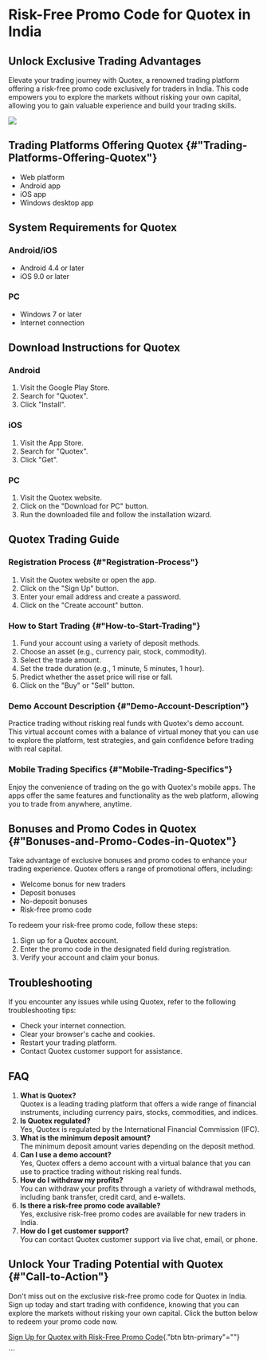 # Risk-Free Promo Code for Quotex in India

## Unlock Exclusive Trading Advantages

Elevate your trading journey with Quotex, a renowned trading platform
offering a risk-free promo code exclusively for traders in India. This
code empowers you to explore the markets without risking your own
capital, allowing you to gain valuable experience and build your trading
skills.

[![](https://static.quotex.io/files/4_en/300_250.jpg)](https://traff.sbs/brokerqxlid)

## Trading Platforms Offering Quotex {#"Trading-Platforms-Offering-Quotex"}

-   Web platform
-   Android app
-   iOS app
-   Windows desktop app

## System Requirements for Quotex

### Android/iOS

-   Android 4.4 or later
-   iOS 9.0 or later

### PC

-   Windows 7 or later
-   Internet connection

## Download Instructions for Quotex

### Android

1.  Visit the Google Play Store.
2.  Search for "Quotex".
3.  Click "Install".

### iOS

1.  Visit the App Store.
2.  Search for "Quotex".
3.  Click "Get".

### PC

1.  Visit the Quotex website.
2.  Click on the "Download for PC" button.
3.  Run the downloaded file and follow the installation wizard.

## Quotex Trading Guide

### Registration Process {#"Registration-Process"}

1.  Visit the Quotex website or open the app.
2.  Click on the "Sign Up" button.
3.  Enter your email address and create a password.
4.  Click on the "Create account" button.

### How to Start Trading {#"How-to-Start-Trading"}

1.  Fund your account using a variety of deposit methods.
2.  Choose an asset (e.g., currency pair, stock, commodity).
3.  Select the trade amount.
4.  Set the trade duration (e.g., 1 minute, 5 minutes, 1 hour).
5.  Predict whether the asset price will rise or fall.
6.  Click on the "Buy" or "Sell" button.

### Demo Account Description {#"Demo-Account-Description"}

Practice trading without risking real funds with Quotex\'s demo account.
This virtual account comes with a balance of virtual money that you can
use to explore the platform, test strategies, and gain confidence before
trading with real capital.

### Mobile Trading Specifics {#"Mobile-Trading-Specifics"}

Enjoy the convenience of trading on the go with Quotex\'s mobile apps.
The apps offer the same features and functionality as the web platform,
allowing you to trade from anywhere, anytime.

## Bonuses and Promo Codes in Quotex {#"Bonuses-and-Promo-Codes-in-Quotex"}

Take advantage of exclusive bonuses and promo codes to enhance your
trading experience. Quotex offers a range of promotional offers,
including:

-   Welcome bonus for new traders
-   Deposit bonuses
-   No-deposit bonuses
-   Risk-free promo code

To redeem your risk-free promo code, follow these steps:

1.  Sign up for a Quotex account.
2.  Enter the promo code in the designated field during registration.
3.  Verify your account and claim your bonus.

## Troubleshooting

If you encounter any issues while using Quotex, refer to the following
troubleshooting tips:

-   Check your internet connection.
-   Clear your browser\'s cache and cookies.
-   Restart your trading platform.
-   Contact Quotex customer support for assistance.

## FAQ

1.  **What is Quotex?**\
    Quotex is a leading trading platform that offers a wide range of
    financial instruments, including currency pairs, stocks,
    commodities, and indices.
2.  **Is Quotex regulated?**\
    Yes, Quotex is regulated by the International Financial Commission
    (IFC).
3.  **What is the minimum deposit amount?**\
    The minimum deposit amount varies depending on the deposit method.
4.  **Can I use a demo account?**\
    Yes, Quotex offers a demo account with a virtual balance that you
    can use to practice trading without risking real funds.
5.  **How do I withdraw my profits?**\
    You can withdraw your profits through a variety of withdrawal
    methods, including bank transfer, credit card, and e-wallets.
6.  **Is there a risk-free promo code available?**\
    Yes, exclusive risk-free promo codes are available for new traders
    in India.
7.  **How do I get customer support?**\
    You can contact Quotex customer support via live chat, email, or
    phone.

## Unlock Your Trading Potential with Quotex {#"Call-to-Action"}

Don\'t miss out on the exclusive risk-free promo code for Quotex in
India. Sign up today and start trading with confidence, knowing that you
can explore the markets without risking your own capital. Click the
button below to redeem your promo code now.

[Sign Up for Quotex with Risk-Free Promo
Code](\%22https://traff.sbs/brokerqxsignup\%22){."btn
btn-primary"=""}

\`\`\`

